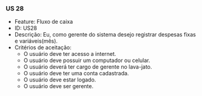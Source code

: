 ### US 28

- Feature: Fluxo de caixa
- ID: US28
- Descrição: Eu, como gerente do sistema desejo registrar despesas fixas e variáveis(mês).
- Critérios de aceitação:
  * O usuário deve ter acesso a internet.
  * O usuário deve possuir um computador ou celular.
  * O usuário deverá ter cargo de gerente no lava-jato.
  * O usuário deve ter uma conta cadastrada.
  * O usuário deve estar logado.
  * O usuário deve ser gerente.